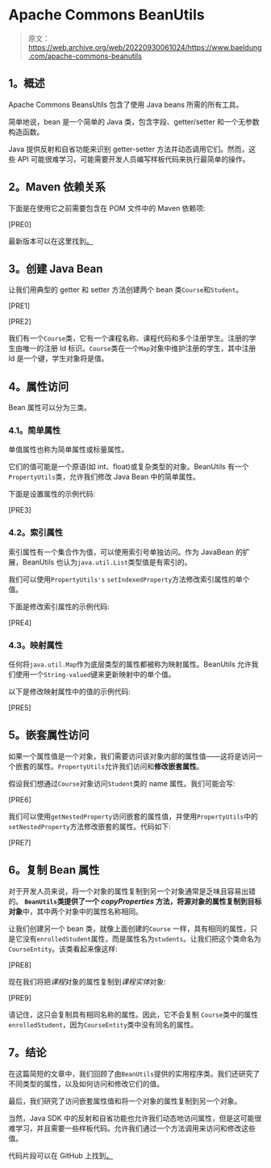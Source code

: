 # Apache Commons BeanUtils

> 原文：<https://web.archive.org/web/20220930061024/https://www.baeldung.com/apache-commons-beanutils>

## **1。概述**

Apache Commons BeansUtils 包含了使用 Java beans 所需的所有工具。

简单地说，bean 是一个简单的 Java 类，包含字段、getter/setter 和一个无参数构造函数。

Java 提供反射和自省功能来识别 getter-setter 方法并动态调用它们。然而，这些 API 可能很难学习，可能需要开发人员编写样板代码来执行最简单的操作。

## **2。Maven 依赖关系**

下面是在使用它之前需要包含在 POM 文件中的 Maven 依赖项:

[PRE0]

最新版本可以在这里找到[。](https://web.archive.org/web/20221128113811/https://search.maven.org/classic/#search%7Cgav%7C1%7Cg%3A%22commons-beanutils%22%20AND%20a%3A%22commons-beanutils%22)

## **3。创建 Java Bean**

让我们用典型的 getter 和 setter 方法创建两个 bean 类`Course`和`Student`。

[PRE1]

[PRE2]

我们有一个`Course`类，它有一个课程名称、课程代码和多个注册学生。注册的学生由唯一的注册 Id 标识。`Course`类在一个`Map`对象中维护注册的学生，其中注册 Id 是一个键，学生对象将是值。

## **4。属性访问**

Bean 属性可以分为三类。

### **4.1。简单属性**

单值属性也称为简单属性或标量属性。

它们的值可能是一个原语(如 int、float)或复杂类型的对象。BeanUtils 有一个`PropertyUtils`类，允许我们修改 Java Bean 中的简单属性。

下面是设置属性的示例代码:

[PRE3]

### **4.2。索引属性**

索引属性有一个集合作为值，可以使用索引号单独访问。作为 JavaBean 的扩展，BeanUtils 也认为`java.util.List`类型值是有索引的。

我们可以使用`PropertyUtils's` `setIndexedProperty`方法修改索引属性的单个值。

下面是修改索引属性的示例代码:

[PRE4]

### **4.3。映射属性**

任何将`java.util.Map`作为底层类型的属性都被称为映射属性。BeanUtils 允许我们使用一个`String-valued`键来更新映射中的单个值。

以下是修改映射属性中的值的示例代码:

[PRE5]

## **5。嵌套属性访问**

如果一个属性值是一个对象，我们需要访问该对象内部的属性值——这将是访问一个嵌套的属性。`PropertyUtils`允许我们访问和**修改嵌套属性**。

假设我们想通过`Course`对象访问`Student`类的 name 属性。我们可能会写:

[PRE6]

我们可以使用`getNestedProperty`访问嵌套的属性值，并使用`PropertyUtils`中的`setNestedProperty`方法修改嵌套的属性。代码如下:

[PRE7]

## **6。复制 Bean 属性**

对于开发人员来说，将一个对象的属性复制到另一个对象通常是乏味且容易出错的。 **`BeanUtils`类提供了一个 *copyProperties* 方法，将源对象的属性复制到目标对象**中，其中两个对象中的属性名称相同。

让我们创建另一个 bean 类，就像上面创建的`Course` 一样，具有相同的属性，只是它没有`enrolledStudent`属性，而是属性名为`students`。让我们把这个类命名为`CourseEntity`。该类看起来像这样:

[PRE8]

现在我们将把*课程*对象的属性复制到*课程实体*对象:

[PRE9]

请记住，这只会复制具有相同名称的属性。因此，它不会复制 `Course`类中的属性`enrolledStudent`，因为`CourseEntity`类中没有同名的属性。

## **7。结论**

在这篇简短的文章中，我们回顾了由`BeanUtils`提供的实用程序类。我们还研究了不同类型的属性，以及如何访问和修改它们的值。

最后，我们研究了访问嵌套属性值和将一个对象的属性复制到另一个对象。

当然，Java SDK 中的反射和自省功能也允许我们动态地访问属性，但是这可能很难学习，并且需要一些样板代码。允许我们通过一个方法调用来访问和修改这些值。

代码片段可以在 GitHub 上找到[。](https://web.archive.org/web/20221128113811/https://github.com/eugenp/tutorials/tree/master/libraries-apache-commons)
